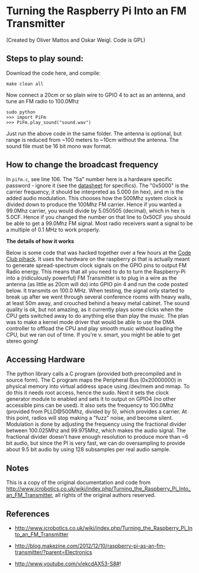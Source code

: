 Turning the Raspberry Pi Into an FM Transmitter
===============================================

(Created by Oliver Mattos and Oskar Weigl. Code is GPL)

Steps to play sound:
--------------------
Download the code here, and compile:

    make clean all
    
Now connect a 20cm or so plain wire to GPIO 4 to act as an antenna, and tune an FM radio to 100.0Mhz

    sudo python
    >>> import PiFm
    >>> PiFm.play_sound("sound.wav")

Just run the above code in the same folder. The antenna is optional, but range
is reduced from ~100 meters to ~10cm without the antenna. The sound file must
be 16 bit mono wav format. 

How to change the broadcast frequency
-------------------------------------
In `pifm.c`, see line 106. The "5a" number here is a hardware specific password -
ignore it (see the [datasheet](http://www.raspberrypi.org/wp-content/uploads/2012/02/BCM2835-ARM-Peripherals.pdf)
for specifics). The "0x5000" is the carrier frequency, it should be interpreted
as 5.000 (in hex), and m is the added audio modulation. This chooses how the
500Mhz system clock is divided down to produce the 100Mhz FM carrier. Hence if
you wanted a 99.0Mhz carrier, you would divide by 5.050505 (decimal), which in
hex is 5.0CF. Hence if you changed the number on that line to 0x50CF you should
be able to get a 99.0Mhz FM signal. Most radio receivers want a signal to be a
multiple of 0.1 MHz to work properly.  

**The details of how it works**

Below is some code that was hacked together over a few hours at the [Code Club
pihack](http://blog.codeclub.org.uk/blog/brief/). It uses the hardware on the 
raspberry pi that is actually meant to generate spread-spectrum clock signals
on the GPIO pins to output FM Radio energy. This means that all you need to do
to turn the Raspberry-Pi into a (ridiculously powerful) FM Transmitter is to
plug in a wire as the antenna (as little as 20cm will do) into GPIO pin 4 and
run the code posted below. It transmits on 100.0 MHz.  When testing, the signal
only started to break up after we went through several conference rooms with
heavy walls, at least 50m away, and crouched behind a heavy metal cabinet. The
sound quality is ok, but not amazing, as it currently plays some clicks when
the CPU gets switched away to do anything else than play the music. The plan
was to make a kernel mode driver that would be able to use the DMA controller
to offload the CPU and play smooth music without loading the CPU, but we ran
out of time.  If you're v.  smart, you might be able to get stereo going!

Accessing Hardware
------------------
The python library calls a C program (provided both precompiled and in source
form). The C program maps the Peripheral Bus (0x20000000) in physical memory
into virtual address space using /dev/mem and mmap. To do this it needs root
access, hence the sudo. Next it sets the clock generator module to enabled and
sets it to output on GPIO4 (no other accessible pins can be used). It also sets
the frequency to 100.0Mhz (provided from PLLD@500Mhz, divided by 5), which
provides a carrier. At this point, radios will stop making a "fuzz" noise, and
become silent.  Modulation is done by adjusting the frequency using the
fractional divider between 100.025Mhz and 99.975Mhz, which makes the audio
signal. The fractional divider doesn't have enough resolution to produce more
than ~6 bit audio, but since the PI is very fast, we can do oversampling to
provide about 9.5 bit audio by using 128 subsamples per real audio sample.

Notes
-----
This is a copy of the original documentation and code from 
http://www.icrobotics.co.uk/wiki/index.php/Turning_the_Raspberry_Pi_Into_an_FM_Transmitter, 
all rights of the original authors reserved.

References
----------
* http://www.icrobotics.co.uk/wiki/index.php/Turning_the_Raspberry_Pi_Into_an_FM_Transmitter

* http://blog.makezine.com/2012/12/10/raspberry-pi-as-an-fm-transmitter/?parent=Electronics

* http://www.youtube.com/v/ekcdAX53-S8#! 
